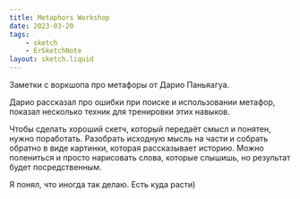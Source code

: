 ```yaml
---
title: Metaphors Workshop
date: 2023-03-20
tags:
    - sketch
    - ErSketchNote
layout: sketch.liquid
---
```


Заметки с воркшопа про метафоры от Дарио Паньяагуа.

Дарио рассказал про ошибки при поиске и использовании метафор, показал несколько техник для тренировки этих навыков.

Чтобы сделать хороший скетч, который передаёт смысл и понятен, нужно поработать. Разобрать исходную мысль на части и собрать обратно в виде картинки, которая рассказывает историю. Можно полениться и просто нарисовать слова, которые слышишь, но результат будет посредственным.

Я понял, что иногда так делаю. Есть куда расти)
